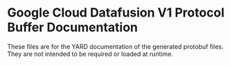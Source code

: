 # Google Cloud Datafusion V1 Protocol Buffer Documentation

These files are for the YARD documentation of the generated protobuf files.
They are not intended to be required or loaded at runtime.
